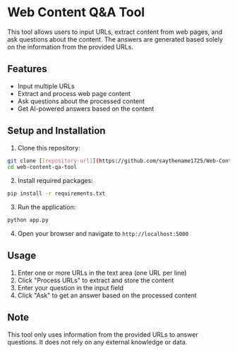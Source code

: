 # Web Content Q&A Tool

This tool allows users to input URLs, extract content from web pages, and ask questions about the content. The answers are generated based solely on the information from the provided URLs.

## Features
- Input multiple URLs
- Extract and process web page content
- Ask questions about the processed content
- Get AI-powered answers based on the content

## Setup and Installation

1. Clone this repository:
```bash
git clone [[repository-url]](https://github.com/saythename1725/Web-Content-Q-A-Tool-)
cd web-content-qa-tool
```

2. Install required packages:
```bash
pip install -r requirements.txt
```

3. Run the application:
```bash
python app.py
```

4. Open your browser and navigate to `http://localhost:5000`

## Usage

1. Enter one or more URLs in the text area (one URL per line)
2. Click "Process URLs" to extract and store the content
3. Enter your question in the input field
4. Click "Ask" to get an answer based on the processed content


## Note

This tool only uses information from the provided URLs to answer questions. It does not rely on any external knowledge or data.
